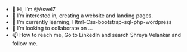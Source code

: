 - 👋 Hi, I’m @Asvel7
- 👀 I’m interested in, creating a website and landing pages.
- 🌱 I’m currently learning, Html-Css-bootstrap-sql-php-wordpress
- 💞️ I’m looking to collaborate on ...
- 📫 How to reach me, Go to LinkedIn and search Shreya Velankar and follow me.

<!---
Asvel7/Asvel7 is a ✨ special ✨ repository because its `README.md` (this file) appears on your GitHub profile.
You can click the Preview link to take a look at your changes.
--->
